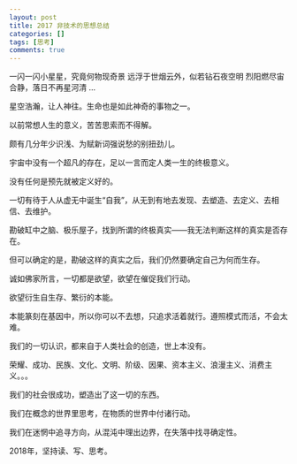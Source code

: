 ```yaml
---
layout: post
title: 2017 非技术的思想总结
categories: []
tags: [思考]
comments: true
---
```


一闪一闪小星星，究竟何物现奇景
远浮于世烟云外，似若钻石夜空明
烈阳燃尽宙合静，落日不再星河清
...

星空浩瀚，让人神往。生命也是如此神奇的事物之一。

以前常想人生的意义，苦苦思索而不得解。

颇有几分年少识浅、为赋新词强说愁的别扭劲儿。

宇宙中没有一个超凡的存在，足以一言而定人类一生的终极意义。

没有任何是预先就被定义好的。

一切有待于人从虚无中诞生“自我”，从无到有地去发现、去塑造、去定义、去相信、去维护。

勘破缸中之脑、极乐屋子，找到所谓的终极真实——我无法判断这样的真实是否存在。

但可以确定的是，勘破这样的真实之后，我们仍然要确定自己为何而生存。

诚如佛家所言，一切都是欲望，欲望在催促我们行动。

欲望衍生自生存、繁衍的本能。

本能篆刻在基因中，所以你可以不去想，只追求活着就行。遵照模式而活，不会太难。

我们的一切认识，都来自于人类社会的创造，世上本没有。

荣耀、成功、民族、文化、文明、阶级、因果、资本主义、浪漫主义、消费主义。。。

我们的社会很成功，塑造出了这一切的东西。

我们在概念的世界里思考，在物质的世界中付诸行动。

我们在迷惘中追寻方向，从混沌中理出边界，在失落中找寻确定性。


2018年，坚持读、写、思考。
